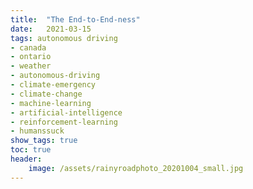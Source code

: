 ```yaml
---
title:	"The End-to-End-ness"
date:	2021-03-15
tags: autonomous driving
- canada
- ontario
- weather
- autonomous-driving
- climate-emergency
- climate-change
- machine-learning
- artificial-intelligence
- reinforcement-learning
- humanssuck
show_tags: true
toc: true
header:
    image: /assets/rainyroadphoto_20201004_small.jpg
---
```

